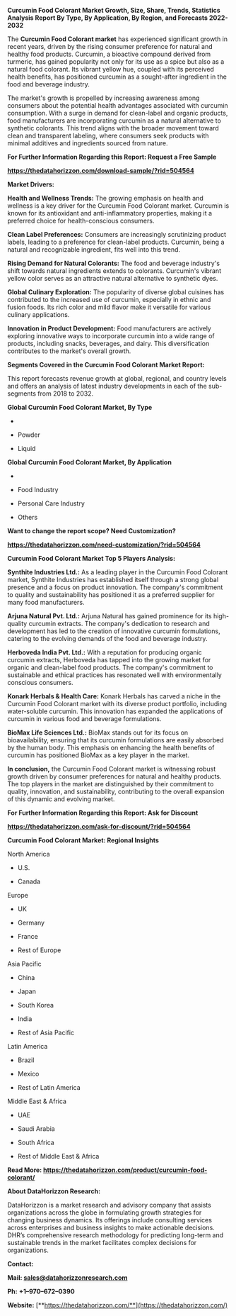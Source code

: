 **Curcumin Food Colorant Market Growth, Size, Share, Trends, Statistics
Analysis Report By Type, By Application, By Region, and Forecasts
2022-2032**

The **Curcumin Food Colorant market** has experienced significant growth
in recent years, driven by the rising consumer preference for natural
and healthy food products. Curcumin, a bioactive compound derived from
turmeric, has gained popularity not only for its use as a spice but also
as a natural food colorant. Its vibrant yellow hue, coupled with its
perceived health benefits, has positioned curcumin as a sought-after
ingredient in the food and beverage industry.

The market's growth is propelled by increasing awareness among consumers
about the potential health advantages associated with curcumin
consumption. With a surge in demand for clean-label and organic
products, food manufacturers are incorporating curcumin as a natural
alternative to synthetic colorants. This trend aligns with the broader
movement toward clean and transparent labeling, where consumers seek
products with minimal additives and ingredients sourced from nature.

**For Further Information Regarding this Report: Request a Free Sample**

**<https://thedatahorizzon.com/download-sample/?rid=504564>**

**Market Drivers:**

**Health and Wellness Trends:** The growing emphasis on health and
wellness is a key driver for the Curcumin Food Colorant market. Curcumin
is known for its antioxidant and anti-inflammatory properties, making it
a preferred choice for health-conscious consumers.

**Clean Label Preferences:** Consumers are increasingly scrutinizing
product labels, leading to a preference for clean-label products.
Curcumin, being a natural and recognizable ingredient, fits well into
this trend.

**Rising Demand for Natural Colorants:** The food and beverage
industry's shift towards natural ingredients extends to colorants.
Curcumin's vibrant yellow color serves as an attractive natural
alternative to synthetic dyes.

**Global Culinary Exploration:** The popularity of diverse global
cuisines has contributed to the increased use of curcumin, especially in
ethnic and fusion foods. Its rich color and mild flavor make it
versatile for various culinary applications.

**Innovation in Product Development:** Food manufacturers are actively
exploring innovative ways to incorporate curcumin into a wide range of
products, including snacks, beverages, and dairy. This diversification
contributes to the market's overall growth.

**Segments Covered in the Curcumin Food Colorant Market Report:**

This report forecasts revenue growth at global, regional, and country
levels and offers an analysis of latest industry developments in each of
the sub-segments from 2018 to 2032.

**Global Curcumin Food Colorant Market, By Type**

-   

-   Powder

-   Liquid

**Global Curcumin Food Colorant Market, By Application**

-   

-   Food Industry

-   Personal Care Industry

-   Others

**Want to change the report scope? Need Customization?**

**<https://thedatahorizzon.com/need-customization/?rid=504564>**

**Curcumin Food Colorant Market Top 5 Players Analysis:**

**Synthite Industries Ltd.:** As a leading player in the Curcumin Food
Colorant market, Synthite Industries has established itself through a
strong global presence and a focus on product innovation. The company's
commitment to quality and sustainability has positioned it as a
preferred supplier for many food manufacturers.

**Arjuna Natural Pvt. Ltd.:** Arjuna Natural has gained prominence for
its high-quality curcumin extracts. The company's dedication to research
and development has led to the creation of innovative curcumin
formulations, catering to the evolving demands of the food and beverage
industry.

**Herboveda India Pvt. Ltd.:** With a reputation for producing organic
curcumin extracts, Herboveda has tapped into the growing market for
organic and clean-label food products. The company's commitment to
sustainable and ethical practices has resonated well with
environmentally conscious consumers.

**Konark Herbals & Health Care:** Konark Herbals has carved a niche in
the Curcumin Food Colorant market with its diverse product portfolio,
including water-soluble curcumin. This innovation has expanded the
applications of curcumin in various food and beverage formulations.

**BioMax Life Sciences Ltd.:** BioMax stands out for its focus on
bioavailability, ensuring that its curcumin formulations are easily
absorbed by the human body. This emphasis on enhancing the health
benefits of curcumin has positioned BioMax as a key player in the
market.

**In conclusion,** the Curcumin Food Colorant market is witnessing
robust growth driven by consumer preferences for natural and healthy
products. The top players in the market are distinguished by their
commitment to quality, innovation, and sustainability, contributing to
the overall expansion of this dynamic and evolving market.

**For Further Information Regarding this Report: Ask for Discount**

**<https://thedatahorizzon.com/ask-for-discount/?rid=504564>**

**Curcumin Food Colorant Market: Regional Insights**

North America

-   U.S.

-   Canada

Europe

-   UK

-   Germany

-   France

-   Rest of Europe

Asia Pacific

-   China

-   Japan

-   South Korea

-   India

-   Rest of Asia Pacific

Latin America

-   Brazil

-   Mexico

-   Rest of Latin America

Middle East & Africa

-   UAE

-   Saudi Arabia

-   South Africa

-   Rest of Middle East & Africa

**Read More:
<https://thedatahorizzon.com/product/curcumin-food-colorant/>**

**About DataHorizzon Research:**

DataHorizzon is a market research and advisory company that assists
organizations across the globe in formulating growth strategies for
changing business dynamics. Its offerings include consulting services
across enterprises and business insights to make actionable decisions.
DHR’s comprehensive research methodology for predicting long-term and
sustainable trends in the market facilitates complex decisions for
organizations.

**Contact:**

**Mail: <sales@datahorizzonresearch.com>**

**Ph:** **+1–970–672–0390**

**Website:**
[**https://thedatahorizzon.com/**](https://thedatahorizzon.com/)
